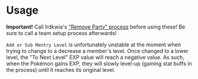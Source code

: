 # Usage
**Important!** Call Irdkwia's ["Remove Party" process](https://github.com/SkyTemple/eos-move-effects/blob/master/example/process/remove_party.asm) before using these! Be sure to call a team setup process afterwards!

`Add or Sub Mentry Level` is unfortunately unstable at the moment when trying to change to a decrease a member's level. Once changed to a lower level, the "To Next Level" EXP value will reach a negative value. As such, when the Pokémon gains EXP, they will slowly level-up (gaining stat buffs in the process) until it reaches its original level.
